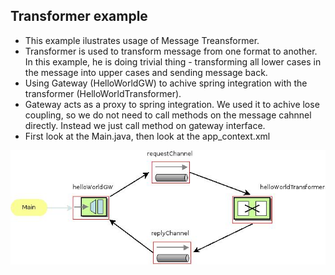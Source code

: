 ## Transformer example

* This example ilustrates usage of Message Treansformer.
* Transformer is used to transform message from one format to another. In this example, he is doing trivial thing - transforming all lower cases in the message into upper cases and sending message back.
* Using Gateway (HelloWorldGW) to achive spring integration with the transformer (HelloWorldTransformer). 
* Gateway acts as a proxy to spring integration. We used it to achive lose coupling, so we do not need to call methods on the message cahnnel directly. Instead we just call method on gateway interface.
* First look at the Main.java, then look at the app_context.xml

![alt tag](https://github.com/bozanarh/spring_integration_patterns/blob/master/3_transformer/transformer.jpeg)

